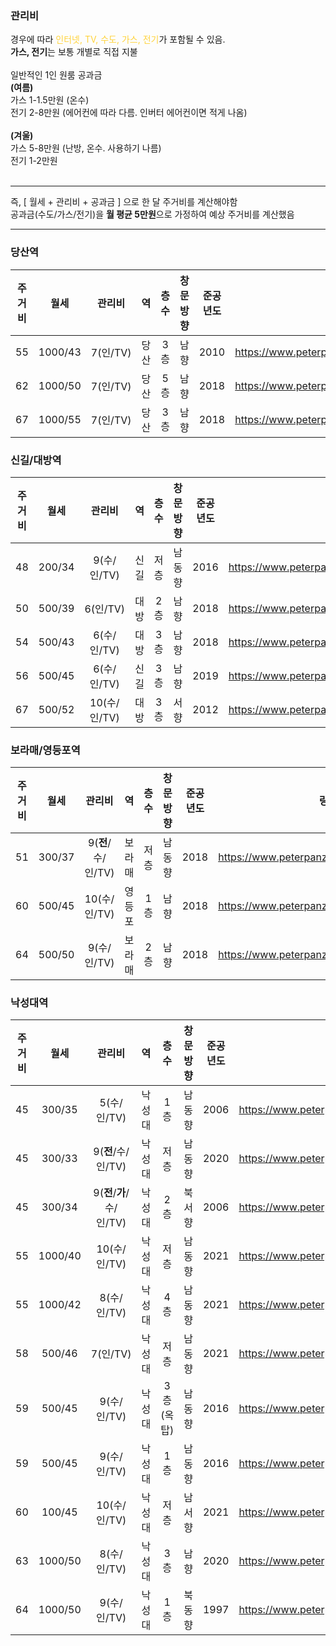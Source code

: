 ### 관리비
경우에 따라 <span style="color:#ffd33d">인터넷, TV, 수도, 가스, 전기</span>가 포함될 수 있음.   
**가스, 전기**는 보통 개별로 직접 지불   
<br/>
일반적인 1인 원룸 공과금   
**(여름)**   
가스 1-1.5만원 (온수)   
전기 2-8만원 (에어컨에 따라 다름. 인버터 에어컨이면 적게 나옴)   
<br/>
**(겨울)**   
가스 5-8만원 (난방, 온수. 사용하기 나름)   
전기 1-2만원   
<br/>

------

즉, [ 월세 + 관리비 + 공과금 ] 으로 한 달 주거비를 계산해야함   
공과금(수도/가스/전기)을 **월 평균 5만원**으로 가정하여 예상 주거비를 계산했음

------



### 당산역
|주거비|월세|관리비|역|층수|창문방향|준공년도|링크|
|:---:|:---:|:---:|:---:|:---:|:---:|:---:|:---:|
|55|1000/43|7(인/TV)|당산|3층|남향|2010|https://www.peterpanz.com/house/15766386| 
|62|1000/50|7(인/TV)|당산|5층|남향|2018|https://www.peterpanz.com/house/15832845| 
|67|1000/55|7(인/TV)|당산|3층|남향|2018|https://www.peterpanz.com/house/15766386| 

### 신길/대방역
|주거비|월세|관리비|역|층수|창문방향|준공년도|링크|
|:---:|:---:|:---:|:---:|:---:|:---:|:---:|:---:|
|48|200/34|9(수/인/TV)|신길|저층|남동향|2016|https://www.peterpanz.com/house/15862871| 
|50|500/39|6(인/TV)|대방|2층|남향|2018|https://www.peterpanz.com/house/15757306| 
|54|500/43|6(수/인/TV)|대방|3층|남향|2018|https://www.peterpanz.com/house/15841184| 
|56|500/45|6(수/인/TV)|신길|3층|남향|2019|https://www.peterpanz.com/house/15820518| 
|67|500/52|10(수/인/TV)|대방|3층|서향|2012|https://www.peterpanz.com/house/15801503| 

### 보라매/영등포역
|주거비|월세|관리비|역|층수|창문방향|준공년도|링크|
|:---:|:---:|:---:|:---:|:---:|:---:|:---:|:---:|
|51|300/37|9(**전**/수/인/TV)|보라매|저층|남동향|2018|https://www.peterpanz.com/house/15832180| 
|60|500/45|10(수/인/TV)|영등포|1층|남향|2018|https://www.peterpanz.com/house/15832007| 
|64|500/50|9(수/인/TV)|보라매|2층|남향|2018|https://www.peterpanz.com/house/15854681| 

### 낙성대역
|주거비|월세|관리비|역|층수|창문방향|준공년도|링크|
|:---:|:---:|:---:|:---:|:---:|:---:|:---:|:---:|
|45|300/35|5(수/인/TV)|낙성대|1층|남동향|2006|https://www.peterpanz.com/house/15784143| 
|45|300/33|9(**전**/수/인/TV)|낙성대|저층|남동향|2020|https://www.peterpanz.com/house/15757597| 
|45|300/34|9(**전**/**가**/수/인/TV)|낙성대|2층|북서향|2006|https://www.peterpanz.com/house/15857216| 
|55|1000/40|10(수/인/TV)|낙성대|저층|남동향|2021|https://www.peterpanz.com/house/15853170| 
|55|1000/42|8(수/인/TV)|낙성대|4층|남동향|2021|https://www.peterpanz.com/house/15854859| 
|58|500/46|7(인/TV)|낙성대|저층|남동향|2021|https://www.peterpanz.com/house/15812078| 
|59|500/45|9(수/인/TV)|낙성대|3층(옥탑)|남동향|2016|https://www.peterpanz.com/house/15784891| 
|59|500/45|9(수/인/TV)|낙성대|1층|남동향|2016|https://www.peterpanz.com/house/15784891| 
|60|100/45|10(수/인/TV)|낙성대|저층|남서향|2021|https://www.peterpanz.com/house/15866838| 
|63|1000/50|8(수/인/TV)|낙성대|3층|남향|2020|https://www.peterpanz.com/house/15784891| 
|64|1000/50|9(수/인/TV)|낙성대|1층|북동향|1997|https://www.peterpanz.com/house/15784031| 
